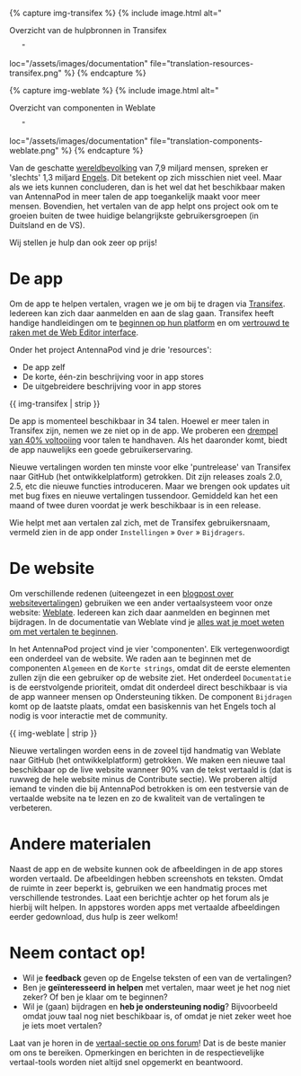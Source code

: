 {% capture img-transifex %} {% include image.html alt="

Overzicht van de hulpbronnen in Transifex

       "

loc="/assets/images/documentation" file="translation-resources-transifex.png" %}
{% endcapture %}

{% capture img-weblate %} {% include image.html alt="

Overzicht van componenten in Weblate

       "

loc="/assets/images/documentation" file="translation-components-weblate.png" %}
{% endcapture %}

Van de geschatte [wereldbevolking](https://nl.wikipedia.org/wiki/Wereldbevolking)
van 7,9 miljard mensen, spreken er 'slechts' 1,3 miljard [Engels](https://www.ethnologue.com/guides/ethnologue200).
Dit betekent op zich misschien niet veel. Maar als we iets kunnen concluderen,
dan is het wel dat het beschikbaar maken van AntennaPod in meer talen de app
toegankelijk maakt voor meer mensen. Bovendien, het vertalen van de app helpt
ons project ook om te groeien buiten de twee huidige belangrijkste
gebruikersgroepen (in Duitsland en de VS).

Wij stellen je hulp dan ook zeer op prijs!

# De app

Om de app te helpen vertalen, vragen we je om bij te dragen via [Transifex](https://www.transifex.com/antennapod/antennapod/).
Iedereen kan zich daar aanmelden en aan de slag gaan. Transifex heeft handige
handleidingen om te [beginnen op hun platform](https://docs.transifex.com/getting-started-1/translators)
en om [vertrouwd te raken met de Web Editor interface](https://docs.transifex.com/translation/translating-with-the-web-editor).

Onder het project AntennaPod vind je drie 'resources':

- De app zelf
- De korte, één-zin beschrijving voor in app stores
- De uitgebreidere beschrijving voor in app stores

{{ img-transifex | strip }}

De app is momenteel beschikbaar in 34 talen. Hoewel er meer talen in Transifex
zijn, nemen we ze niet op in de app. We proberen een [drempel van 40%
voltooiing](https://github.com/AntennaPod/AntennaPod/pull/4112) voor talen te
handhaven. Als het daaronder komt, biedt de app nauwelijks een goede
gebruikerservaring.

Nieuwe vertalingen worden ten minste voor elke 'puntrelease' van Transifex naar
GitHub (het ontwikkelplatform) getrokken. Dit zijn releases zoals 2.0, 2.5, etc
die nieuwe functies introduceren. Maar we brengen ook updates uit met bug fixes
en nieuwe vertalingen tussendoor. Gemiddeld kan het een maand of twee duren
voordat je werk beschikbaar is in een release.

Wie helpt met aan vertalen zal zich, met de Transifex gebruikersnaam, vermeld
zien in de app onder `Instellingen` » `Over` » `Bijdragers`.

# De website

Om verschillende redenen (uiteengezet in een [blogpost over
websitevertalingen](/blog/2022/01/website-vertalingen)) gebruiken we een ander
vertaalsysteem voor onze website: [Weblate](https://hosted.weblate.org/projects/antennapod/).
Iedereen kan zich daar aanmelden en beginnen met bijdragen. In de documentatie
van Weblate vind je [alles wat je moet weten om met vertalen te beginnen](https://docs.weblate.org/en/latest/user/translating.html).

In het AntennaPod project vind je vier 'componenten'. Elk vertegenwoordigt een
onderdeel van de website. We raden aan te beginnen met de componenten `Algemeen`
en de `Korte strings`, omdat dit de eerste elementen zullen zijn die een
gebruiker op de website ziet. Het onderdeel `Documentatie` is de eerstvolgende
prioriteit, omdat dit onderdeel direct beschikbaar is via de app wanneer mensen
op Ondersteuning tikken. De component `Bijdragen` komt op de laatste plaats,
omdat een basiskennis van het Engels toch al nodig is voor interactie met de
community.

{{ img-weblate | strip }}

Nieuwe vertalingen worden eens in de zoveel tijd handmatig van Weblate naar
GitHub (het ontwikkelplatform) getrokken. We maken een nieuwe taal beschikbaar
op de live website wanneer 90% van de tekst vertaald is (dat is ruwweg de hele
website minus de Contribute sectie). We proberen altijd iemand te vinden die bij
AntennaPod betrokken is om een testversie van de vertaalde website na te lezen
en zo de kwaliteit van de vertalingen te verbeteren.

# Andere materialen

Naast de app en de website kunnen ook de afbeeldingen in de app stores worden
vertaald. De afbeeldingen hebben screenshots en teksten. Omdat de ruimte in zeer
beperkt is, gebruiken we een handmatig proces met verschillende testrondes. Laat
een berichtje achter op het forum als je hierbij wilt helpen. In appstores
worden apps met vertaalde afbeeldingen eerder gedownload, dus hulp is zeer
welkom!

# Neem contact op!

* Wil je **feedback** geven op de Engelse teksten of een van de vertalingen?
* Ben je **geïnteresseerd in helpen** met vertalen, maar weet je het nog niet
zeker? Of ben je klaar om te beginnen?
* Wil je (gaan) bijdragen en **heb je ondersteuning nodig**? Bijvoorbeeld omdat
jouw taal nog niet beschikbaar is, of omdat je niet zeker weet hoe je iets moet
vertalen?

Laat van je horen in de [vertaal-sectie op ons forum](https://forum.antennapod.org/c/translations/11)!
Dat is de beste manier om ons te bereiken. Opmerkingen en berichten in de
respectievelijke vertaal-tools worden niet altijd snel opgemerkt en beantwoord.
